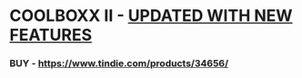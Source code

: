# COOLBOXX II - [UPDATED WITH NEW FEATURES ](https://github.com/ESP32andmore/CoolboxxII)
### BUY - https://www.tindie.com/products/34656/
